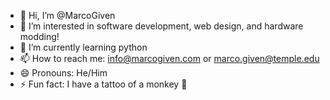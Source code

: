 - 👋 Hi, I’m @MarcoGiven
- 👀 I’m interested in software development, web design, and hardware modding!
- 🌱 I’m currently learning python
- 📫 How to reach me: info@marcogiven.com or marco.given@temple.edu
- 😄 Pronouns: He/Him
- ⚡ Fun fact: I have a tattoo of a monkey 🐒

<!---
MarcoGiven/MarcoGiven is a ✨ special ✨ repository because its `README.md` (this file) appears on your GitHub profile.
You can click the Preview link to take a look at your changes.
--->

